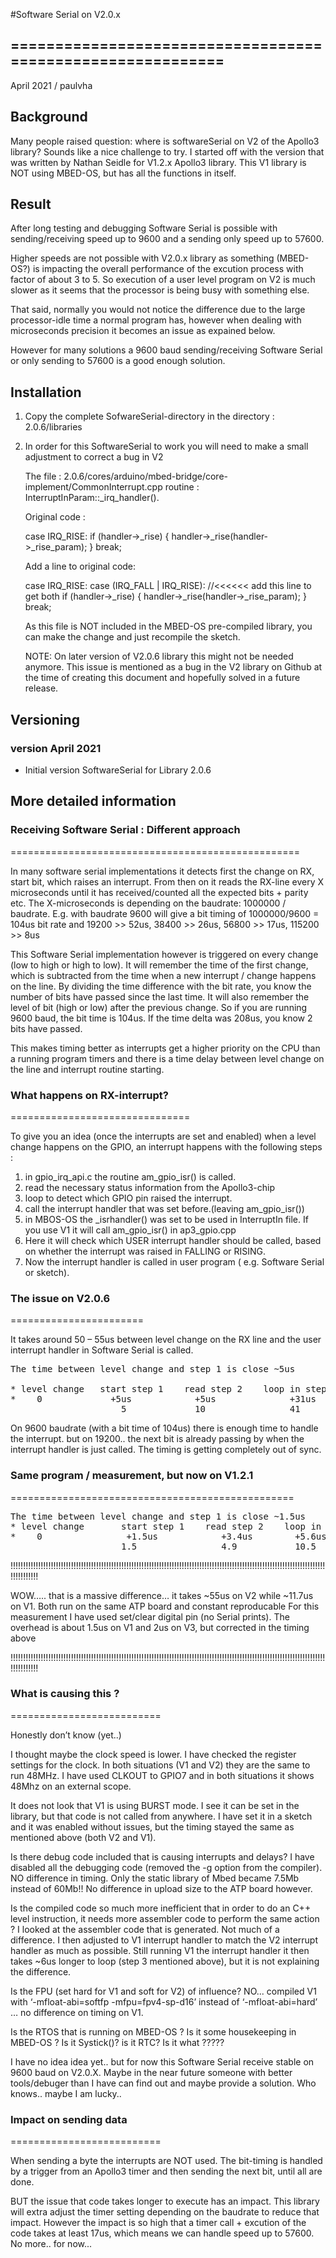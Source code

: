 #Software Serial on V2.0.x

## ===========================================================
April 2021 / paulvha

## Background

Many people raised question: where is softwareSerial on V2 of the Apollo3 library?
Sounds like a nice challenge to try. I started off with the version that was written by Nathan Seidle for V1.2.x Apollo3 library. This V1 library is NOT using MBED-OS, but has all the functions in itself.

## Result

After long testing and debugging Software Serial is possible with sending/receiving speed up to 9600 and a sending only speed up to 57600.

Higher speeds are not possible with V2.0.x library as something (MBED-OS?) is impacting the overall performance of the excution process with factor of about 3 to 5. So execution of a user level program on V2 is much slower as it seems that the processor is being busy with something else.

That said, normally you would not notice the difference due to the large processor-idle time a normal program has, however when dealing with microseconds precision it becomes an issue as expained below.

However for many solutions a 9600 baud sending/receiving Software Serial or only sending to 57600 is a good enough solution.

## Installation

1. Copy the complete SofwareSerial-directory in the directory :   2.0.6/libraries

2. In order for this SoftwareSerial to work you will need to make a small adjustment to correct a bug in V2

    The file :  2.0.6/cores/arduino/mbed-bridge/core-implement/CommonInterrupt.cpp
    routine : InterruptInParam::_irq_handler().

    Original code :

    case IRQ_RISE:
            if (handler->_rise) {
                handler->_rise(handler->_rise_param);
            }
            break;

    Add a line to original code:

    case IRQ_RISE:
    case (IRQ_FALL | IRQ_RISE):      //<<<<<< add this line to get both
            if (handler->_rise) {
                handler->_rise(handler->_rise_param);
            }
            break;

    As this file is NOT included in the MBED-OS pre-compiled library, you can make the change and just recompile the sketch.

    NOTE: On later version of V2.0.6 library this might not be needed anymore. This issue is mentioned as a bug in the V2 library on Github at the time of creating this document and hopefully solved in a future release.

## Versioning

### version April 2021
 * Initial version SoftwareSerial for Library 2.0.6

## More detailed information

### Receiving Software Serial : Different approach
==================================================

In many software serial implementations it detects first the change on RX, start bit, which raises an interrupt. From then on it reads the RX-line every X microseconds until it has received/counted all the expected bits + parity etc. The X-microseconds is depending on the baudrate: 1000000 / baudrate. E.g. with baudrate 9600 will give a bit timing of 1000000/9600  = 104us bit rate and 19200 >> 52us, 38400 >> 26us, 56800 >> 17us, 115200 >> 8us

This Software Serial implementation however is triggered on every change (low to high or high to low). It will remember the time of the first change, which is subtracted from the time when a new interrupt / change happens on the line. By dividing the time difference with the bit rate, you know the number of bits have passed since the last time. It will also remember the level of bit (high or low) after the previous change. So if you are running 9600 baud, the bit time is 104us. If the time delta was 208us, you know 2 bits have passed.

This makes timing better as interrupts get a higher priority on the CPU than a running program timers and there is a time delay between level change on the line and interrupt routine starting.

### What happens on RX-interrupt?
===============================

To give you an idea (once the interrupts are set and enabled) when a level change happens on the GPIO, an interrupt happens with the following steps :

1. in gpio_irq_api.c the routine am_gpio_isr() is called.
2. read the necessary status information from the Apollo3-chip
3. loop to detect which GPIO pin raised the interrupt.
4. call the interrupt handler that was set before.(leaving am_gpio_isr())
5. in MBOS-OS the _isrhandler() was set to be used in InterruptIn file. If you use V1 it will call  am_gpio_isr() in ap3_gpio.cpp
6. Here it will check which USER interrupt handler should be called, based on whether the interrupt was raised in FALLING or RISING.
7. Now the interrupt handler is called in user program ( e.g. Software Serial or sketch).

### The issue on V2.0.6
=======================

It takes around 50 – 55us between level change on the RX line and the user interrupt handler in Software Serial is called.
<pre>
The time between level change and step 1 is close ~5us

* level change   start step 1    read step 2    loop in step 3     start call step 4      start step 7
*    0             +5us            +5us              +31us               +4us                +10us
                     5             10                41                 45                   55us
</pre>

On 9600 baudrate (with a bit time of 104us) there is enough time to handle the interrupt. but on 19200.. the next bit is already passing by when the interrupt handler is just called. The timing is getting completely out of sync.

### Same program / measurement, but now on V1.2.1
=================================================
<pre>
The time between level change and step 1 is close ~1.5us
* level change       start step 1    read step 2    loop in step 3         start step 7
*    0                +1.5us            +3.4us        +5.6us                   +1.2us
                     1.5                4.9           10.5                     11.7us
</pre>

!!!!!!!!!!!!!!!!!!!!!!!!!!!!!!!!!!!!!!!!!!!!!!!!!!!!!!!!!!!!!!!!!!!!!!!!!!!!!!!!!!!!!!!!!!!!!!!!!!!!!!!!!!!!!!!!!!!!!!!!!!!!!!!!!!!!!!!!

WOW….. that is a massive difference… it takes ~55us on V2 while ~11.7us on V1.  Both run on the same ATP board and constant reproducable
For this measurement I have used set/clear digital pin (no Serial prints). The overhead is about 1.5us on V1 and 2us on V3, but corrected
in the timing above

!!!!!!!!!!!!!!!!!!!!!!!!!!!!!!!!!!!!!!!!!!!!!!!!!!!!!!!!!!!!!!!!!!!!!!!!!!!!!!!!!!!!!!!!!!!!!!!!!!!!!!!!!!!!!!!!!!!!!!!!!!!!!!!!!!!!!!!!

### What is causing this ?
==========================

Honestly don’t know (yet..)

I thought maybe the clock speed is lower. I have checked the register settings for the clock. In both situations (V1 and V2) they are the same to run 48MHz. I have used CLKOUT to GPIO7 and in both situations it shows 48Mhz on an external scope.

It does not look that V1 is using BURST mode. I see it can be set in the library, but that code is not called from anywhere. I have set it in a sketch and it was enabled without issues, but the timing stayed the same as mentioned above (both V2 and V1).

Is there debug code included that is causing interrupts and delays? I have disabled all the debugging code (removed the -g option from the compiler).  NO difference in timing. Only the static library of Mbed became 7.5Mb instead of 60Mb!! No difference in upload size to the ATP board however.

Is the compiled code so much more inefficient that in order to do an C++ level instruction, it needs more assembler code to perform the same action ? I looked at the assembler code that is generated. Not much of a difference. I then adjusted to V1 interrupt handler to match the V2 interrupt handler as much as possible. Still running V1 the interrupt handler it then takes ~6us longer to loop (step 3 mentioned above), but it is not explaining the difference.

Is the FPU (set hard for V1 and soft for V2) of influence? NO... compiled V1 with ‘-mfloat-abi=softfp -mfpu=fpv4-sp-d16’ instead of ‘-mfloat-abi=hard’ …  no difference on timing on V1.

Is the RTOS that is running on MBED-OS ?
Is it some housekeeping in MBED-OS ?
Is it Systick()?
is it RTC?
Is it what ?????

I have no idea idea yet.. but for now this Software Serial receive stable on 9600 baud on V2.0.X. Maybe in the near future someone with better tools/debuger than I have can find out and maybe provide a solution. Who knows.. maybe I am lucky..

### Impact on sending data
==========================

When sending a byte the interrupts are NOT used. The bit-timing is handled by a trigger from an Apollo3 timer and then sending the next bit, until all are done.

BUT the issue that code takes longer to execute has an impact. This library will extra adjust the timer setting depending on the baudrate to reduce that impact. However the impact is so high that a timer call + excution of the code takes at least 17us, which means we can handle speed up to 57600. No more.. for now...
